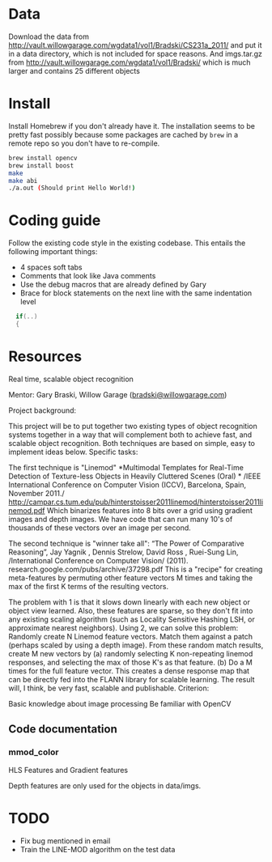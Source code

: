 

# Data

Download the data from http://vault.willowgarage.com/wgdata1/vol1/Bradski/CS231a_2011/ and put it in a data directory, which is not included for space reasons. And imgs.tar.gz from http://vault.willowgarage.com/wgdata1/vol1/Bradski/ which is much larger and contains 25 different objects

# Install

Install Homebrew if you don't already have it. The installation seems to be pretty fast possibly because some packages are cached by `brew` in a remote repo so you don't have to re-compile.

```sh
brew install opencv
brew install boost
make
make abi
./a.out (Should print Hello World!)
```

# Coding guide

Follow the existing code style in the existing codebase. This entails the following important things:

* 4 spaces soft tabs
* Comments that look like Java comments
* Use the debug macros that are already defined by Gary
* Brace for block statements on the next line with the same indentation level
```C
  if(..)
  {
```

# Resources

Real time, scalable object recognition

Mentor: Gary Braski, Willow Garage (bradski@willowgarage.com)

Project background:

This project will be to put together two existing types of object recognition systems together in a way that will complement both to achieve fast, and scalable object recognition. Both techniques are based on simple, easy to implement ideas below.
Specific tasks:

The first technique is "Linemod" *Multimodal Templates for Real-Time Detection of Texture-less Objects in Heavily Cluttered Scenes (Oral) * /IEEE International Conference on Computer Vision (ICCV), Barcelona, Spain, November 2011./ http://campar.cs.tum.edu/pub/hinterstoisser2011linemod/hinterstoisser2011linemod.pdf Which binarizes features into 8 bits over a grid using gradient images and depth images. We have code that can run many 10's of thousands of these vectors over an image per second.

The second technique is "winner take all": “The Power of Comparative Reasoning”, Jay Yagnik , Dennis Strelow, David Ross , Ruei-Sung Lin, /International Conference on Computer Vision/ (2011). research.google.com/pubs/archive/37298.pdf This is a "recipe" for creating meta-features by permuting other feature vectors M times and taking the max of the first K terms of the resulting vectors.

The problem with 1 is that it slows down linearly with each new object or object view learned. Also, these features are sparse, so they don't fit into any existing scaling algorithm (such as Locality Sensitive Hashing LSH, or approximate nearest neighbors). Using 2, we can solve this problem: Randomly create N Linemod feature vectors. Match them against a patch (perhaps scaled by using a depth image). From these random match results, create M new vectors by (a) randomly selecting K non-repeating linemod responses, and selecting the max of those K's as that feature. (b) Do a M times for the full feature vector. This creates a dense response map that can be directly fed into the FLANN library for scalable learning. The result will, I think, be very fast, scalable and publishable.
Criterion:

Basic knowledge about image processing
Be familiar with OpenCV


## Code documentation

### mmod_color

HLS Features and Gradient features

Depth features are only used for the objects in data/imgs.



# TODO

* Fix bug mentioned in email
* Train the LINE-MOD algorithm on the test data